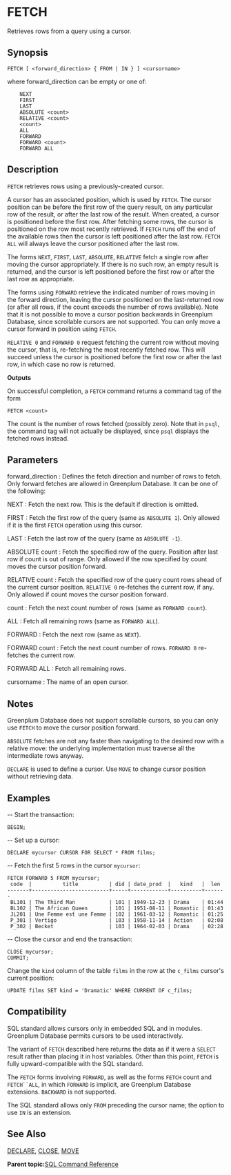 # FETCH 

Retrieves rows from a query using a cursor.

## Synopsis 

``` {#sql_command_synopsis}
FETCH [ <forward_direction> { FROM | IN } ] <cursorname>
```

where forward\_direction can be empty or one of:

```
    NEXT
    FIRST
    LAST
    ABSOLUTE <count>
    RELATIVE <count>
    <count>
    ALL
    FORWARD
    FORWARD <count>
    FORWARD ALL
```

## Description 

`FETCH` retrieves rows using a previously-created cursor.

A cursor has an associated position, which is used by `FETCH`. The cursor position can be before the first row of the query result, on any particular row of the result, or after the last row of the result. When created, a cursor is positioned before the first row. After fetching some rows, the cursor is positioned on the row most recently retrieved. If `FETCH` runs off the end of the available rows then the cursor is left positioned after the last row. `FETCH ALL` will always leave the cursor positioned after the last row.

The forms `NEXT`, `FIRST`, `LAST`, `ABSOLUTE`, `RELATIVE` fetch a single row after moving the cursor appropriately. If there is no such row, an empty result is returned, and the cursor is left positioned before the first row or after the last row as appropriate.

The forms using `FORWARD` retrieve the indicated number of rows moving in the forward direction, leaving the cursor positioned on the last-returned row \(or after all rows, if the count exceeds the number of rows available\). Note that it is not possible to move a cursor position backwards in Greenplum Database, since scrollable cursors are not supported. You can only move a cursor forward in position using `FETCH`.

`RELATIVE 0` and `FORWARD 0` request fetching the current row without moving the cursor, that is, re-fetching the most recently fetched row. This will succeed unless the cursor is positioned before the first row or after the last row, in which case no row is returned.

**Outputs**

On successful completion, a `FETCH` command returns a command tag of the form

```
FETCH <count>
```

The count is the number of rows fetched \(possibly zero\). Note that in `psql`, the command tag will not actually be displayed, since `psql` displays the fetched rows instead.

## Parameters 

forward\_direction
:   Defines the fetch direction and number of rows to fetch. Only forward fetches are allowed in Greenplum Database. It can be one of the following:

NEXT
:   Fetch the next row. This is the default if direction is omitted.

FIRST
:   Fetch the first row of the query \(same as `ABSOLUTE 1`\). Only allowed if it is the first `FETCH` operation using this cursor.

LAST
:   Fetch the last row of the query \(same as `ABSOLUTE -1`\).

ABSOLUTE count
:   Fetch the specified row of the query. Position after last row if count is out of range. Only allowed if the row specified by count moves the cursor position forward.

RELATIVE count
:   Fetch the specified row of the query count rows ahead of the current cursor position. `RELATIVE 0` re-fetches the current row, if any. Only allowed if count moves the cursor position forward.

count
:   Fetch the next count number of rows \(same as `FORWARD count`\).

ALL
:   Fetch all remaining rows \(same as `FORWARD ALL`\).

FORWARD
:   Fetch the next row \(same as `NEXT`\).

FORWARD count
:   Fetch the next count number of rows. `FORWARD 0` re-fetches the current row.

FORWARD ALL
:   Fetch all remaining rows.

cursorname
:   The name of an open cursor.

## Notes 

Greenplum Database does not support scrollable cursors, so you can only use `FETCH` to move the cursor position forward.

`ABSOLUTE` fetches are not any faster than navigating to the desired row with a relative move: the underlying implementation must traverse all the intermediate rows anyway.

`DECLARE` is used to define a cursor. Use `MOVE` to change cursor position without retrieving data.

## Examples 

-- Start the transaction:

```
BEGIN;
```

-- Set up a cursor:

```
DECLARE mycursor CURSOR FOR SELECT * FROM films;
```

-- Fetch the first 5 rows in the cursor `mycursor`:

```
FETCH FORWARD 5 FROM mycursor;
 code  |          title          | did | date_prod  |   kind   |  len
-------+-------------------------+-----+------------+----------+-------
 BL101 | The Third Man           | 101 | 1949-12-23 | Drama    | 01:44
 BL102 | The African Queen       | 101 | 1951-08-11 | Romantic | 01:43
 JL201 | Une Femme est une Femme | 102 | 1961-03-12 | Romantic | 01:25
 P_301 | Vertigo                 | 103 | 1958-11-14 | Action   | 02:08
 P_302 | Becket                  | 103 | 1964-02-03 | Drama    | 02:28
```

-- Close the cursor and end the transaction:

```
CLOSE mycursor;
COMMIT;
```

Change the `kind` column of the table `films` in the row at the `c_films` cursor's current position:

```
UPDATE films SET kind = 'Dramatic' WHERE CURRENT OF c_films;
```

## Compatibility 

SQL standard allows cursors only in embedded SQL and in modules. Greenplum Database permits cursors to be used interactively.

The variant of `FETCH` described here returns the data as if it were a `SELECT` result rather than placing it in host variables. Other than this point, `FETCH` is fully upward-compatible with the SQL standard.

The `FETCH` forms involving `FORWARD`, as well as the forms `FETCH` count and `FETCH``ALL`, in which `FORWARD` is implicit, are Greenplum Database extensions. `BACKWARD` is not supported.

The SQL standard allows only `FROM` preceding the cursor name; the option to use `IN` is an extension.

## See Also 

[DECLARE](DECLARE.html), [CLOSE](CLOSE.html), [MOVE](MOVE.html)

**Parent topic:**[SQL Command Reference](../sql_commands/sql_ref.html)

